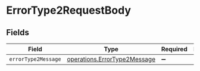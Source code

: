 # ErrorType2RequestBody


## Fields

| Field                                                                               | Type                                                                                | Required                                                                            | Description                                                                         |
| ----------------------------------------------------------------------------------- | ----------------------------------------------------------------------------------- | ----------------------------------------------------------------------------------- | ----------------------------------------------------------------------------------- |
| `errorType2Message`                                                                 | [operations.ErrorType2Message](../../../sdk/models/operations/errortype2message.md) | :heavy_minus_sign:                                                                  | N/A                                                                                 |